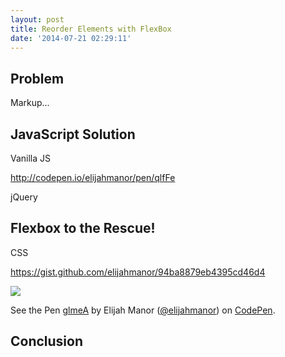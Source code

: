 ```yaml
---
layout: post
title: Reorder Elements with FlexBox
date: '2014-07-21 02:29:11'
---
```


## Problem

Markup...

## JavaScript Solution

Vanilla JS

http://codepen.io/elijahmanor/pen/qlfFe

jQuery

## Flexbox to the Rescue!

CSS

https://gist.github.com/elijahmanor/94ba8879eb4395cd46d4

![](/content/images/2014/Jun/Screen_Shot_2014_06_21_at_11_33_30_PM.png)

<p data-height="268" data-theme-id="0" data-slug-hash="glmeA" data-default-tab="result" class='codepen'>See the Pen <a href='http://codepen.io/elijahmanor/pen/glmeA/'>glmeA</a> by Elijah Manor (<a href='http://codepen.io/elijahmanor'>@elijahmanor</a>) on <a href='http://codepen.io'>CodePen</a>.</p>
<script async src="//codepen.io/assets/embed/ei.js"></script>

## Conclusion
